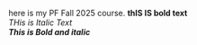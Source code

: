 
here is my PF Fall 2025 course.
**thIS IS bold text**\
*THis is Italic Text*\
***This is Bold and italic***
